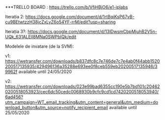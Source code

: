 
***TRELLO BOARD : https://trello.com/b/VfiHBjO6/e1-iplabs


Iterația 2: https://docs.google.com/document/d/1rtBqiKsP67vB-cu9BEtwtzzH38jcZxLyZ6o54YF-rrM/edit?usp=sharing

Iterația 3?: https://docs.google.com/document/d/13lDwsmCbpMjuhB2V5n-UQk_631ALElI8MNa0SWPbIQk/edit


Modelele de invatare (de la SVM): 

v1: https://wetransfer.com/downloads/b837dfc8c7e746de7c7e4ab0f44abb1520200517135935/429496136a35288e693ee0f8ceb559eb20200517135946/39962f
    available until 24/05/2020
    
v2: https://wetransfer.com/downloads/023e99bad6355cc190e5b7bd101c204620200518053923/cec6dc50cedc0068930b9cfc9cd1cd7420200518053940/6ad456?utm_campaign=WT_email_tracking&utm_content=general&utm_medium=download_button&utm_source=notify_recipient_email
    available until 25/05/2020

